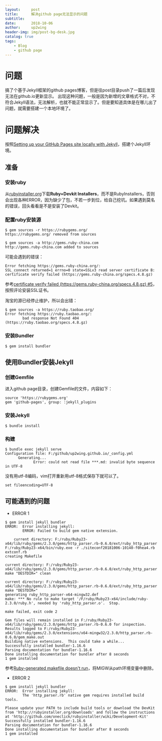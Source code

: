 ```yaml
---
layout:     post
title:      解决github page无法显示的问题
subtitle:
date:       2018-10-06
author:     up2wing
header-img: img/post-bg-desk.jpg
catalog: true
tags:
    - Blog
    - github page
---
```


# 问题
搞了个基于Jekyll框架的github pages博客，但是往post目录push了一篇后发现无法在github.io更新显示。
出现这种问题，一般是因为新增的文章格式不对，不符合Jekyll语法，无法解析，也就不能正常显示了。但是要知道具体是在哪儿出了问题，就需要搭建一个本地环境了。

# 问题解决
按照[Setting up your GitHub Pages site locally with Jekyll](https://help.github.com/articles/setting-up-your-github-pages-site-locally-with-jekyll/#platform-windows)，搭建个Jekyll环境。
## 准备
### 安装ruby
从[rubyinstaller.org](https://rubyinstaller.org/downloads/archives/)下载**Ruby+Devkit Installers**，而不是RubyInstallers，否则会出现各种ERROR，因为缺少了包，不若一步到位，给自己挖坑。如果遇到莫名的错误，回头看看是不是安装了Devkit。

### 配置ruby安装源
```
$ gem sources -r https://rubygems.org/
https://rubygems.org/ removed from sources

$ gem sources -a http://gems.ruby-china.com
http://gems.ruby-china.com added to sources
```

可能会遇到的错误：
```
Error fetching https://gems.ruby-china.org/:
SSL_connect returned=1 errno=0 state=SSLv3 read server certificate B: certificate verify failed (https://gems.ruby-china.org/specs.4.8.gz)
```
参考[certificate verify failed (https://gems.ruby-china.org/specs.4.8.gz) #5](https://github.com/ruby-china/rubygems-mirror/issues/5)，按照评论安装SSL证书。

淘宝的源已经停止维护，所以会出错：
```
$ gem sources -a https://ruby.taobao.org/
Error fetching https://ruby.taobao.org/:
        bad response Not Found 404 (https://ruby.taobao.org/specs.4.8.gz)
```

### 安装Bundler
```
$ gem install bundler
```

## 使用Bundler安装Jekyll
### 创建Gemfile
进入github page目录，创建Gemfile的文件，内容如下：
```
source 'https://rubygems.org'
gem 'github-pages', group: :jekyll_plugins
```
### 安装Jekyll
```
$ bundle install
```

### 构建
```
$ bundle exec jekyll serve
Configuration file: F:/github/up2wing.github.io/_config.yml
      Generating...
             Error: could not read file ***.md: invalid byte sequence in UTF-8

```
没有用utf-8编码，vim打开重新用utf-8格式保存下就可以了。
```
set fileencoding=UTF-8
```


## 可能遇到的问题
- ERROR 1
```
$ gem install jekyll bundler
ERROR:  Error installing jekyll:
        ERROR: Failed to build gem native extension.

    current directory: F:/ruby/Ruby23-x64/lib/ruby/gems/2.3.0/gems/http_parser.rb-0.6.0/ext/ruby_http_parser
F:/ruby/Ruby23-x64/bin/ruby.exe -r ./siteconf20181006-10140-f0hea4.rb extconf.rb
creating Makefile

current directory: F:/ruby/Ruby23-x64/lib/ruby/gems/2.3.0/gems/http_parser.rb-0.6.0/ext/ruby_http_parser
make "DESTDIR=" clean

current directory: F:/ruby/Ruby23-x64/lib/ruby/gems/2.3.0/gems/http_parser.rb-0.6.0/ext/ruby_http_parser
make "DESTDIR="
generating ruby_http_parser-x64-mingw32.def
make: *** No rule to make target '/F/ruby/Ruby23-x64/include/ruby-2.3.0/ruby.h', needed by 'ruby_http_parser.o'.  Stop.

make failed, exit code 2

Gem files will remain installed in F:/ruby/Ruby23-x64/lib/ruby/gems/2.3.0/gems/http_parser.rb-0.6.0 for inspection.
Results logged to F:/ruby/Ruby23-x64/lib/ruby/gems/2.3.0/extensions/x64-mingw32/2.3.0/http_parser.rb-0.6.0/gem_make.out
Building native extensions.  This could take a while...
Successfully installed bundler-1.16.6
Parsing documentation for bundler-1.16.6
Done installing documentation for bundler after 8 seconds
1 gem installed
```
参考[Ruby-generated makefile doesn't run](https://stackoverflow.com/questions/17739607/ruby-generated-makefile-doesnt-run)，将MIGW从path环境变量中删除。


- ERROR 2
```
$ gem install jekyll bundler
ERROR:  Error installing jekyll:
        The 'http_parser.rb' native gem requires installed build tools.

Please update your PATH to include build tools or download the DevKit
from 'http://rubyinstaller.org/downloads' and follow the instructions
at 'http://github.com/oneclick/rubyinstaller/wiki/Development-Kit'
Successfully installed bundler-1.16.6
Parsing documentation for bundler-1.16.6
Done installing documentation for bundler after 8 seconds
1 gem installed
```


